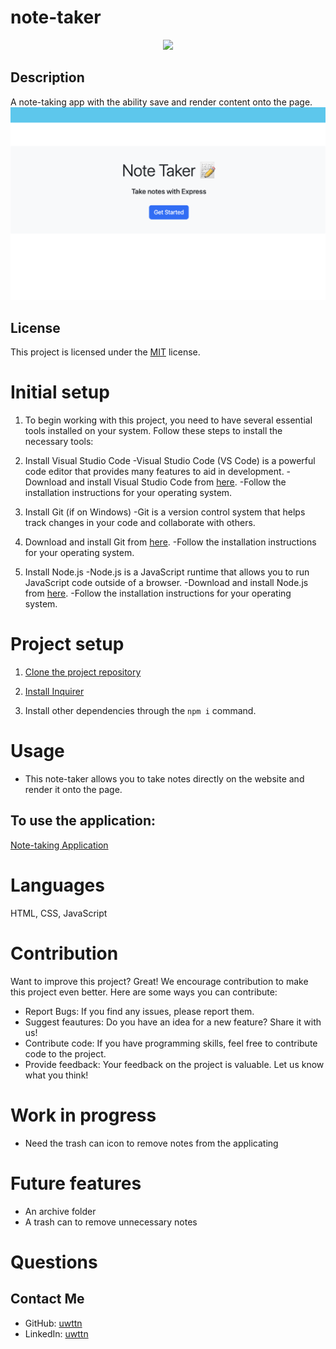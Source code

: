# note-taker

<div align="Center">
    <img src="https://img.shields.io/badge/License-MIT-yellow.svg" href="https://opensource.org/licenses/MIT">
</div>

## Description
A note-taking app with the ability save and render content onto the page.
![alt text](note.png)
## License
This project is licensed under the [MIT](https://opensource.org/licenses/MIT) license.


# Initial setup

1. To begin working with this project, you need to have several essential tools installed on your system. Follow these steps to install the necessary tools:

2. Install Visual Studio Code
-Visual Studio Code (VS Code) is a powerful code editor that provides many features to aid in development.
-Download and install Visual Studio Code from [here](https://code.visualstudio.com/Download).
-Follow the installation instructions for your operating system.

3. Install Git (if on Windows)
-Git is a version control system that helps track changes in your code and collaborate with others.

4. Download and install Git from [here](https://git-scm.com/downloads).
-Follow the installation instructions for your operating system.

5. Install Node.js
-Node.js is a JavaScript runtime that allows you to run JavaScript code outside of a browser.
-Download and install Node.js from [here](https://nodejs.org/en).
-Follow the installation instructions for your operating system.

# Project setup

1. [Clone the project repository](https://docs.github.com/en/repositories/creating-and-managing-repositories/cloning-a-repository)

2. [Install Inquirer](https://www.npmjs.com/package/inquirer/v/8.2.4)

3. Install other dependencies through the `npm i` command.

# Usage
- This note-taker allows you to take notes directly on the website and render it onto the page.

## To use the application:
[Note-taking Application](https://note-taker-xa68.onrender.com)

# Languages
HTML, CSS, JavaScript

# Contribution
Want to improve this project? Great! We encourage contribution to make this project even better. Here are some ways you can contribute:
- Report Bugs: If you find any issues, please report them.
- Suggest feautures: Do you have an idea for a new feature? Share it with us!
- Contribute code: If you have programming skills, feel free to contribute code to the project.
- Provide feedback: Your feedback on the project is valuable. Let us know what you think!

# Work in progress
- Need the trash can icon to remove notes from the applicating

# Future features
- An archive folder
- A trash can to remove unnecessary notes

# Questions
## Contact Me

- GitHub: [uwttn](https://github.com/uwttn)
- LinkedIn: [uwttn](https://www.linkedin.com/in/uwttn)
